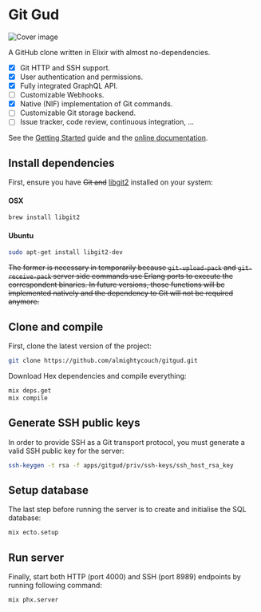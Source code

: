 # Git Gud

![Cover image](https://raw.githubusercontent.com/almightycouch/gitgud/master/apps/gitgud_web/assets/static/images/logo.svg)

A GitHub clone written in Elixir with almost no-dependencies.

* [x] Git HTTP and SSH support.
* [x] User authentication and permissions.
* [x] Fully integrated GraphQL API.
* [ ] Customizable Webhooks.
* [x] Native (NIF) implementation of Git commands.
* [ ] Customizable Git storage backend.
* [ ] Issue tracker, code review, continuous integration, ...

See the [Getting Started](http://almightycouch.com/gitgud/docs/getting-started.html) guide and the [online documentation](http://almightycouch.com/gitgud/docs).

## Install dependencies

First, ensure you have ~~Git and~~ [libgit2](https://libgit2.github.com) installed on your system:

#### OSX
```bash
brew install libgit2
```

#### Ubuntu
```bash
sudo apt-get install libgit2-dev
```

~~The former is necessary in temporarily because `git-upload-pack` and `git-receive-pack` server side commands use Erlang ports to execute the correspondent binaries. In future versions, those functions will be implemented natively and the dependency to Git will not be required anymore.~~

## Clone and compile

First, clone the latest version of the project:

```bash
git clone https://github.com/almightycouch/gitgud.git
```

Download Hex dependencies and compile everything:

```bash
mix deps.get
mix compile
```

## Generate SSH public keys

In order to provide SSH as a Git transport protocol, you must generate a valid SSH public key for the server:

```bash
ssh-keygen -t rsa -f apps/gitgud/priv/ssh-keys/ssh_host_rsa_key
```

## Setup database

The last step before running the server is to create and initialise the SQL database:

```bash
mix ecto.setup
```



## Run server

Finally, start both HTTP (port 4000) and SSH (port 8989) endpoints by running following command:

```bash
mix phx.server
```
